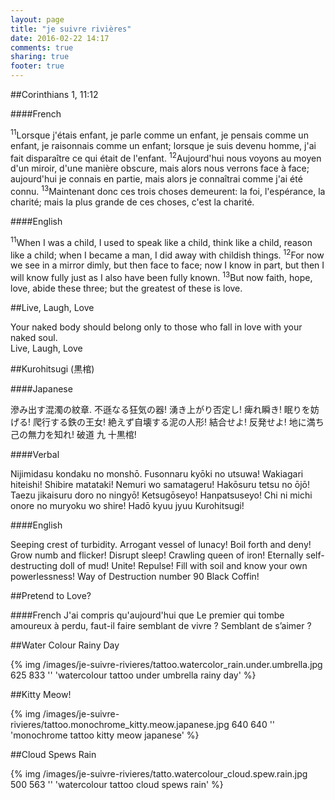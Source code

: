 ```yaml
---
layout: page
title: "je suivre rivières"
date: 2016-02-22 14:17
comments: true
sharing: true
footer: true
---
```

##Corinthians 1, 11:12

####French

<sup>11</sup>Lorsque j'étais enfant, je parle comme un enfant, je pensais comme un enfant, je raisonnais comme un enfant; lorsque je suis devenu homme, j'ai fait disparaître ce qui était de l'enfant. <sup>12</sup>Aujourd'hui nous voyons au moyen d'un miroir, d'une manière obscure, mais alors nous verrons face à face; aujourd'hui je connais en partie, mais alors je connaîtrai comme j'ai été connu. <sup>13</sup>Maintenant donc ces trois choses demeurent: la foi, l'espérance, la charité; mais la plus grande de ces choses, c'est la charité.

####English

<sup>11</sup>When I was a child, I used to speak like a child, think like a child, reason like a child; when I became a man, I did away with childish things. <sup>12</sup>For now we see in a mirror dimly, but then face to face; now I know in part, but then I will know fully just as I also have been fully known. <sup>13</sup>But now faith, hope, love, abide these three; but the greatest of these is love.

##Live, Laugh, Love

Your naked body should belong only to those who fall in love with your naked soul.  
Live, Laugh, Love


##Kurohitsugi (黒棺)

####Japanese

滲み出す混濁の紋章. 不遜なる狂気の器! 湧き上がり否定し! 痺れ瞬き! 眠りを妨げる! 爬行する鉄の王女! 絶えず自壊する泥の人形! 結合せよ! 反発せよ! 地に満ち己の無力を知れ! 破道 九 十黒棺!

####Verbal

Nijimidasu kondaku no monshō. Fusonnaru kyōki no utsuwa! Wakiagari hiteishi! Shibire matataki! Nemuri wo samatageru! Hakōsuru tetsu no ōjō! Taezu jikaisuru doro no ningyō! Ketsugōseyo! Hanpatsuseyo! Chi ni michi onore no muryoku wo shire! Hadō kyuu jyuu Kurohitsugi!

####English

Seeping crest of turbidity. Arrogant vessel of lunacy! Boil forth and deny! Grow numb and flicker! Disrupt sleep! Crawling queen of iron! Eternally self-destructing doll of mud! Unite! Repulse! Fill with soil and know your own powerlessness! Way of Destruction number 90 Black Coffin!

##Pretend to Love?

####French
J'ai compris qu'aujourd'hui que Le premier qui tombe amoureux à perdu, faut-il faire semblant de vivre ? Semblant de s’aimer ?

##Water Colour Rainy Day

{% img /images/je-suivre-rivieres/tattoo.watercolor_rain.under.umbrella.jpg 625 833 '' 'watercolour tattoo under umbrella rainy day' %}

##Kitty Meow!

{% img /images/je-suivre-rivieres/tattoo.monochrome_kitty.meow.japanese.jpg 640 640 '' 'monochrome tattoo kitty meow japanese' %}

##Cloud Spews Rain

{% img /images/je-suivre-rivieres/tatto.watercolour_cloud.spew.rain.jpg 500 563 '' 'watercolour tattoo cloud spews rain' %}


